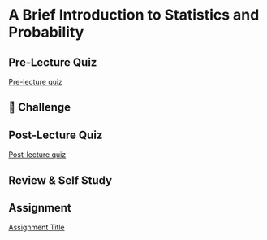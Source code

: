 # A Brief Introduction to Statistics and Probability

## Pre-Lecture Quiz

[Pre-lecture quiz]()

## 🚀 Challenge


## Post-Lecture Quiz

[Post-lecture quiz]()

## Review & Self Study


## Assignment

[Assignment Title](assignment.md)
